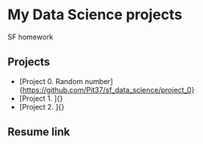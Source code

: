 # My Data Science projects

SF homework

## Projects

* [Project 0. Random number]{https://github.com/Pit37/sf_data_science/project_0}
* [Project 1. ]{}
* [Project 2. ]{}

## Resume link